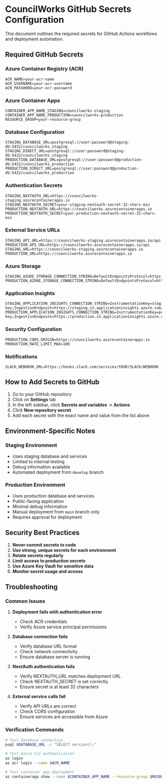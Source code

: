 # CouncilWorks GitHub Secrets Configuration

This document outlines the required secrets for GitHub Actions workflows and deployment automation.

## Required GitHub Secrets

### Azure Container Registry (ACR)
```
ACR_NAME=your-acr-name
ACR_USERNAME=your-acr-username  
ACR_PASSWORD=your-acr-password
```

### Azure Container Apps
```
CONTAINER_APP_NAME_STAGING=councilworks-staging
CONTAINER_APP_NAME_PRODUCTION=councilworks-production
RESOURCE_GROUP=your-resource-group
```

### Database Configuration
```
STAGING_DATABASE_URL=postgresql://user:password@staging-db:5432/councilworks_staging
STAGING_DIRECT_URL=postgresql://user:password@staging-db:5432/councilworks_staging
PRODUCTION_DATABASE_URL=postgresql://user:password@production-db:5432/councilworks_production
PRODUCTION_DIRECT_URL=postgresql://user:password@production-db:5432/councilworks_production
```

### Authentication Secrets
```
STAGING_NEXTAUTH_URL=https://councilworks-staging.azurecontainerapps.io
STAGING_NEXTAUTH_SECRET=your-staging-nextauth-secret-32-chars-min
PRODUCTION_NEXTAUTH_URL=https://councilworks.azurecontainerapps.io
PRODUCTION_NEXTAUTH_SECRET=your-production-nextauth-secret-32-chars-min
```

### External Service URLs
```
STAGING_API_URL=https://councilworks-staging.azurecontainerapps.io/api
PRODUCTION_API_URL=https://councilworks.azurecontainerapps.io/api
STAGING_URL=https://councilworks-staging.azurecontainerapps.io
PRODUCTION_URL=https://councilworks.azurecontainerapps.io
```

### Azure Storage
```
STAGING_AZURE_STORAGE_CONNECTION_STRING=DefaultEndpointsProtocol=https;AccountName=stagingaccount;AccountKey=stagingkey;EndpointSuffix=core.windows.net
PRODUCTION_AZURE_STORAGE_CONNECTION_STRING=DefaultEndpointsProtocol=https;AccountName=productionaccount;AccountKey=productionkey;EndpointSuffix=core.windows.net
```

### Application Insights
```
STAGING_APPLICATION_INSIGHTS_CONNECTION_STRING=InstrumentationKey=staging-key;IngestionEndpoint=https://staging.in.applicationinsights.azure.com/
PRODUCTION_APPLICATION_INSIGHTS_CONNECTION_STRING=InstrumentationKey=production-key;IngestionEndpoint=https://production.in.applicationinsights.azure.com/
```

### Security Configuration
```
PRODUCTION_CORS_ORIGIN=https://councilworks.azurecontainerapps.io
PRODUCTION_RATE_LIMIT_MAX=100
```

### Notifications
```
SLACK_WEBHOOK_URL=https://hooks.slack.com/services/YOUR/SLACK/WEBHOOK
```

## How to Add Secrets to GitHub

1. Go to your GitHub repository
2. Click on **Settings** tab
3. In the left sidebar, click **Secrets and variables** → **Actions**
4. Click **New repository secret**
5. Add each secret with the exact name and value from the list above

## Environment-Specific Notes

### Staging Environment
- Uses staging database and services
- Limited to internal testing
- Debug information available
- Automated deployment from `develop` branch

### Production Environment  
- Uses production database and services
- Public-facing application
- Minimal debug information
- Manual deployment from `main` branch only
- Requires approval for deployment

## Security Best Practices

1. **Never commit secrets to code**
2. **Use strong, unique secrets for each environment**
3. **Rotate secrets regularly**
4. **Limit access to production secrets**
5. **Use Azure Key Vault for sensitive data**
6. **Monitor secret usage and access**

## Troubleshooting

### Common Issues

1. **Deployment fails with authentication error**
   - Check ACR credentials
   - Verify Azure service principal permissions

2. **Database connection fails**
   - Verify database URL format
   - Check network connectivity
   - Ensure database server is running

3. **NextAuth authentication fails**
   - Verify NEXTAUTH_URL matches deployment URL
   - Check NEXTAUTH_SECRET is set correctly
   - Ensure secret is at least 32 characters

4. **External service calls fail**
   - Verify API URLs are correct
   - Check CORS configuration
   - Ensure services are accessible from Azure

### Verification Commands

```bash
# Test database connection
psql $DATABASE_URL -c "SELECT version();"

# Test Azure CLI authentication
az login
az acr login --name $ACR_NAME

# Test container app deployment
az containerapp show --name $CONTAINER_APP_NAME --resource-group $RESOURCE_GROUP
```
